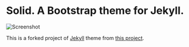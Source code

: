 Solid. A Bootstrap theme for Jekyll.
============
![Screenshot](https://st4ple.github.io/solid-jekyll/assets/img/browser.png)

This is a forked project of [Jekyll](http://jekyllrb.com/) theme from [this project](https://github.com/st4ple/solid-jekyll). 
